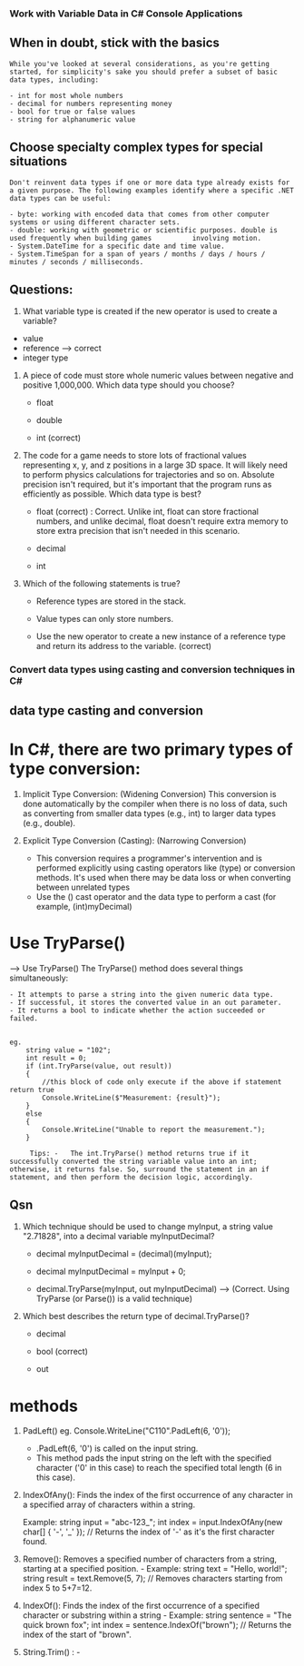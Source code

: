 ### Work with Variable Data in C# Console Applications

## When in doubt, stick with the basics
    While you've looked at several considerations, as you're getting started, for simplicity's sake you should prefer a subset of basic data types, including:

    - int for most whole numbers
    - decimal for numbers representing money
    - bool for true or false values
    - string for alphanumeric value

## Choose specialty complex types for special situations
    Don't reinvent data types if one or more data type already exists for a given purpose. The following examples identify where a specific .NET data types can be useful:

    - byte: working with encoded data that comes from other computer systems or using different character sets.
    - double: working with geometric or scientific purposes. double is used frequently when building games          involving motion.
    - System.DateTime for a specific date and time value.
    - System.TimeSpan for a span of years / months / days / hours / minutes / seconds / milliseconds.



## Questions:
1. What variable type is created if the new operator is used to create a variable? 
 -  value
 -  reference --> correct
 -  integer type 

1. A piece of code must store whole numeric values between negative and positive 1,000,000. Which data type should you choose? 

    - float

    - double

    - int (correct)

2. The code for a game needs to store lots of fractional values representing x, y, and z positions in a large 3D space. It will likely need to perform physics calculations for trajectories and so on. Absolute precision isn't required, but it's important that the program runs as efficiently as possible. Which data type is best? 

    - float (correct) : Correct. Unlike int, float can store fractional numbers, and unlike decimal, float doesn't require extra memory to store extra precision that isn't needed in this scenario.

    - decimal

    - int
3. Which of the following statements is true? 

    - Reference types are stored in the stack.

    - Value types can only store numbers.

    - Use the new operator to create a new instance of a reference type and return its address to the variable.  (correct)



### Convert data types using casting and conversion techniques in C#

##  data type casting and conversion

# In C#, there are two primary types of type conversion:

1. Implicit Type Conversion: (Widening Conversion)
    This conversion is done automatically by the compiler when there is no loss of data, such as converting from smaller data types (e.g., int) to larger data types (e.g., double).

2. Explicit Type Conversion (Casting): (Narrowing  Conversion)
    - This conversion requires a programmer's intervention and is performed explicitly using casting operators like (type) or conversion methods. It's used when there may be data loss or when converting between unrelated types
    - Use the () cast operator and the data type to perform a cast (for example, (int)myDecimal)


# Use TryParse()
--> Use TryParse()
    The TryParse() method does several things simultaneously:

    - It attempts to parse a string into the given numeric data type.
    - If successful, it stores the converted value in an out parameter.
    - It returns a bool to indicate whether the action succeeded or failed.


    eg. 
        string value = "102";
        int result = 0;
        if (int.TryParse(value, out result))
        {
            //this block of code only execute if the above if statement return true
            Console.WriteLine($"Measurement: {result}");
        }
        else
        {
            Console.WriteLine("Unable to report the measurement.");
        }

         Tips: -   The int.TryParse() method returns true if it successfully converted the string variable value into an int; otherwise, it returns false. So, surround the statement in an if statement, and then perform the decision logic, accordingly.


## Qsn 
1. Which technique should be used to change myInput, a string value "2.71828", into a decimal variable myInputDecimal? 

   - decimal myInputDecimal = (decimal)(myInput);

   - decimal myInputDecimal = myInput + 0;

   - decimal.TryParse(myInput, out myInputDecimal) --> (Correct. Using TryParse (or Parse()) is a valid technique)

2. Which best describes the return type of decimal.TryParse()? 

    - decimal

    - bool  (correct)

    - out


# methods
1. PadLeft()
    eg. Console.WriteLine("C110".PadLeft(6, '0'));
    - .PadLeft(6, '0') is called on the input string. 
    - This method pads the input string on the left with the specified character ('0' in this case) to reach the specified total length (6 in this case).

2. IndexOfAny(): 
    Finds the index of the first occurrence of any character in a specified array of characters within a string.

     Example: string input = "abc-123_";
      int index = input.IndexOfAny(new char[] { '-', '_' }); // Returns the index of '-' as it's the first character found.

3. Remove(): Removes a specified number of characters from a string, starting at a specified position.
        -  Example: string text = "Hello, world!"; 
           string result = text.Remove(5, 7); // Removes characters starting from index 5 to 5+7=12.



4. IndexOf(): Finds the index of the first occurrence of a specified character or substring within a string
              - Example: string sentence = "The quick brown fox"; 
                        int index = sentence.IndexOf("brown"); // Returns the index of the start of "brown".

5.  String.Trim() :
            -











